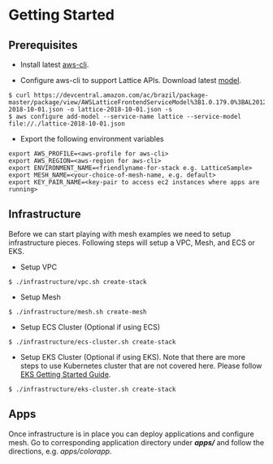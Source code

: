 # Getting Started

## Prerequisites
* Install latest [aws-cli](https://docs.aws.amazon.com/cli/latest/userguide/installing.html).

* Configure aws-cli to support Lattice APIs. Download latest [model](https://devcentral.amazon.com/ac/brazil/package-master/package/view/AWSLatticeFrontendServiceModel%3B1.0.179.0%3BAL2012%3BDEV.STD.PTHREAD%3Bmodel/lattice-2018-10-01.json).

```
$ curl https://devcentral.amazon.com/ac/brazil/package-master/package/view/AWSLatticeFrontendServiceModel%3B1.0.179.0%3BAL2012%3BDEV.STD.PTHREAD%3Bmodel/lattice-2018-10-01.json -o lattice-2018-10-01.json -s
$ aws configure add-model --service-name lattice --service-model file://./lattice-2018-10-01.json
```

* Export the following environment variables

```
export AWS_PROFILE=<aws-profile for aws-cli>
export AWS_REGION=<aws-region for aws-cli>
export ENVIRONMENT_NAME=<friendlyname-for-stack e.g. LatticeSample>
export MESH_NAME=<your-choice-of-mesh-name, e.g. default>
export KEY_PAIR_NAME=<key-pair to access ec2 instances where apps are running>
```

## Infrastructure
Before we can start playing with mesh examples we need to setup infrastructure pieces. Following steps will setup a VPC, Mesh, and ECS or EKS. 

* Setup VPC

```
$ ./infrastructure/vpc.sh create-stack
```

* Setup Mesh

```
$ ./infrastructure/mesh.sh create-mesh
```

* Setup ECS Cluster (Optional if using ECS)

```
$ ./infrastructure/ecs-cluster.sh create-stack
```

* Setup EKS Cluster (Optional if using EKS). Note that there are more steps to use Kubernetes cluster that are not covered here. Please follow [EKS Getting Started Guide](https://docs.aws.amazon.com/eks/latest/userguide/getting-started.html).

```
$ ./infrastructure/eks-cluster.sh create-stack
```

## Apps
Once infrastructure is in place you can deploy applications and configure mesh. Go to corresponding application directory under ***apps/*** and follow the directions, e.g. *apps/colorapp*.